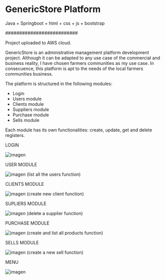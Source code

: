 # GenericStore Platform
 
Java + Springboot + html + css + js + bootstrap

##########################

Project uploaded to AWS cloud.


GenericStore is an administrative management platform development project.  Although it can be adapted to any use case of the commercial and business reality, I have chosen farmers communities as my use case.  In consecuence, this platform is apt to the needs of the local farmers communities business.  

The platform is structured in the following modules:

- Login
- Users module
- Clients module
- Suppliers module
- Purchase module
- Sells module

Each module has its own functionalities: create, update, get and delete registers.

LOGIN 

![imagen](https://user-images.githubusercontent.com/83882464/138946542-3322e516-2209-4090-a514-aa197b0fffcf.png)


USER MODULE

![imagen](https://user-images.githubusercontent.com/83882464/138946244-027c8689-b1c9-4c39-852c-a23633ab1aa9.png)
(list all the users function)



CLIENTS MODULE

![imagen](https://user-images.githubusercontent.com/83882464/138947515-dcb492b4-bacc-4820-95aa-02b1923bbefe.png)
(create new client function)



SUPLIERS MODULE

![imagen](https://user-images.githubusercontent.com/83882464/138949776-508e476d-2890-42c6-9649-3d2ecae2d93f.png)
(delete a supplier function)



PURCHASE MODULE

![imagen](https://user-images.githubusercontent.com/83882464/138951351-ce962204-d382-4318-a897-ce0aef5a1be8.png)
(create and list all products function)



SELLS MODULE

![imagen](https://user-images.githubusercontent.com/83882464/138950617-d42337c7-ecfe-4176-9221-8763e4c33f51.png)
(create a new sell function)



MENU

![imagen](https://user-images.githubusercontent.com/83882464/138952036-1a7f6151-adda-40ce-aeb5-dc803a278dd6.png)








